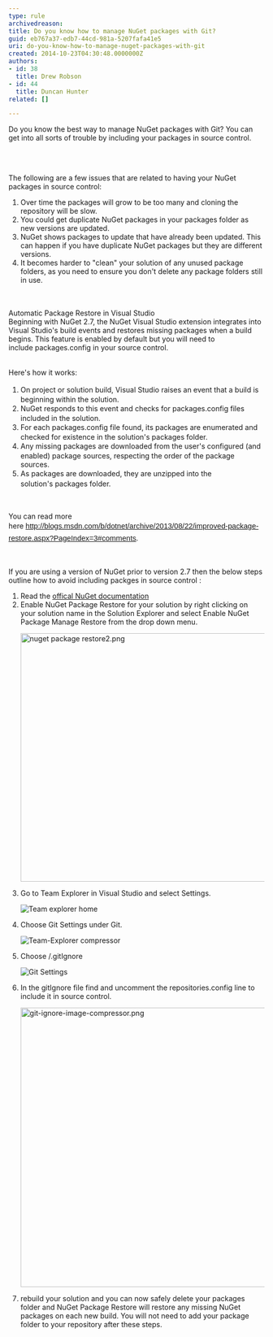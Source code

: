 ```yaml
---
type: rule
archivedreason: 
title: Do you know how to manage NuGet packages with Git?
guid: eb767a37-edb7-44cd-981a-5207fafa41e5
uri: do-you-know-how-to-manage-nuget-packages-with-git
created: 2014-10-23T04:30:48.0000000Z
authors:
- id: 38
  title: Drew Robson
- id: 44
  title: Duncan Hunter
related: []

---
```



​​​​Do you know the best way to manage NuGet packages with Git? You can get into all sorts of trouble by including your packages in source control.
<br><excerpt class='endintro'></excerpt><br>
<div><p><br></p><p>The following are a few issues that are related to having your NuGet packages in source control&#58;</p><ol><li>Over time the packages will grow to be too many and cloning the repository will be slow.</li><li>You could get duplicate NuGet packages in your packages folder as new versions are updated.</li><li>NuGet shows packages to update that have already been updated. This can happen if you have duplicate NuGet packages but they are different versions.</li><li>It becomes harder to &quot;clean&quot; your solution of any unused package folders, as you need to ensure you don't delete any package folders still in use.</li></ol><br></div><div><br></div><div>Automatic Package Restore in Visual Studio&#160;</div><div>Beginning with NuGet 2.7, the NuGet Visual Studio extension integrates into Visual Studio's build events and restores missing packages when a build begins. This feature is enabled by default but you will need to include&#160;packages.config​ in your source control.</div><div></div><div><br><p><span style="line-height&#58;20px;">Here's how it works&#58;</span><br></p></div><div><ol><li><span style="line-height&#58;20px;">On project or solution build, Visual Studio raises an event that a build is beginning within the solution.</span><br></li><li><span style="line-height&#58;20px;">NuGet responds to this event and checks for&#160;packages.config&#160;files included in the solution.</span><br></li><li><span style="line-height&#58;20px;">For each&#160;packages.config&#160;file found, its packages are enumerated and checked for existence in the solution's&#160;packages&#160;folder.</span><br></li><li><span style="line-height&#58;20px;">Any missing packages are downloaded from the user's configured (and enabled) package sources, respecting the order of the package sources.</span><br></li><li><span style="line-height&#58;20px;">As packages are downloaded, they are unzipped into the solution's&#160;packages&#160;folder.</span><span style="line-height&#58;20px;">​</span><br></li></ol><p><br></p><p>You can read more here&#160;<a href="http&#58;//blogs.msdn.com/b/dotnet/archive/2013/08/22/improved-package-restore.aspx?PageIndex=3#comments" style="font-family&#58;calibri, sans-serif;font-size&#58;11pt;line-height&#58;1.6;">http&#58;//blogs.msdn.com/b/dotnet/archive/2013/08/22/improved-package-restore.aspx?PageIndex=3#comments</a>.</p><p>​<br></p><p>If you are using a&#160;version of&#160;NuGet prior to version 2.7 then the below steps outline how to avoid including packges in source control&#160;&#58;</p><ol><li>​Read the <a href="http&#58;//docs.nuget.org/docs/reference/package-restore">offical&#160;NuGet documentation​</a></li><li>Enable NuGet Package Restore for your solution by right clicking on your solution name in the Solution Explorer&#160;and select&#160;Enable NuGet Package Manage Restore from the drop down menu.
   <dl class="image"><dt><img src="/TFS/RulesToBetterVersionControlWithGit/PublishingImages/Pages/Do-you-know-how-to-manage-NuGet-packages-with-Git/Enable%20package%20restore%202014-10-23_17-43-13.png" alt="nuget package restore2.png" style="width&#58;489px;" /></dt></dl></li><li>Go to Team Explorer in Visual Studio and select Settings.
   <dl class="image"><dt><img src="/TFS/RulesToBetterVersionControlWithGit/PublishingImages/Pages/Do-you-know-how-to-manage-NuGet-packages-with-Git/Team%20explorer%20home%202014-10-23_14-39-49.png" alt="Team explorer home" />​</dt></dl></li><li>Choose Git Settings under Git. 
   <dl class="image"><dt><img src="/TFS/RulesToBetterVersionControlWithGit/PublishingImages/Pages/Do-you-know-how-to-manage-NuGet-packages-with-Git/Team-Explorer-2014-10-23_14-40-48-compressor.png" alt="Team-Explorer compressor" /></dt></dl></li><li>Choose /.gitIgnore
   <dl class="image"><dt><img src="/TFS/RulesToBetterVersionControlWithGit/PublishingImages/Pages/Do-you-know-how-to-manage-NuGet-packages-with-Git/Git%20Settings%202014-10-23_14-41-22.png" alt="Git Settings" /></dt></dl></li><li>In the gitIgnore file find and uncomment the repositories.config line to include it in source control.
   <dl class="image"><dt><img src="/TFS/RulesToBetterVersionControlWithGit/PublishingImages/Pages/Do-you-know-how-to-manage-NuGet-packages-with-Git/git-ignore-image-2014-10-23_14-27-55-compressor.png" alt="git-ignore-image-compressor.png" style="width&#58;550px;" /></dt></dl></li><li>rebuild your solution and you can now safely delete your packages folder and NuGet Package Restore will restore any missing NuGet packages on each new&#160;build. You will not need to add your package folder to your repository after these steps.​​​​​​</li></ol>
​</div>


